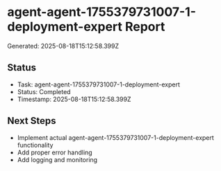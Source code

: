 # agent-agent-1755379731007-1-deployment-expert Report

Generated: 2025-08-18T15:12:58.399Z

## Status
- Task: agent-agent-1755379731007-1-deployment-expert
- Status: Completed
- Timestamp: 2025-08-18T15:12:58.399Z

## Next Steps
- Implement actual agent-agent-1755379731007-1-deployment-expert functionality
- Add proper error handling
- Add logging and monitoring
